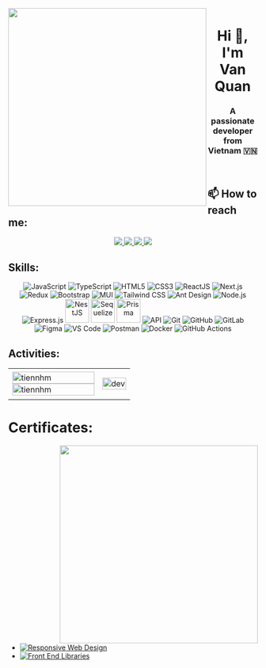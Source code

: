 <img align="left" width="400" src="https://github.githubassets.com/images/modules/profile/profile-first-repo.svg">
<h1 align="center">Hi 👋, I'm Van Quan</h1>
<p align="center">
  <h3 align="center">A passionate developer from Vietnam 🇻🇳 </h3>
</p>


<br />

## 📫 How to reach me:

<p align="center">
  <a href="https://www.linkedin.com/in/ngo-quan-807952233" target="_blank">
    <img src="https://img.icons8.com/fluent/48/000000/linkedin.png"/>
  </a>
  <a href="https://www.facebook.com/Vquan2509/" alt="Facebook">
    <img src="https://img.icons8.com/fluent/48/000000/facebook-new.png" target="_blank" />
  </a> 
  <a href="https://github.com/NVQuan25" alt="Github">
    <img src="https://img.icons8.com/fluent/48/000000/github.png"/>
  </a> 
  <a href="mailto:vquan.dev@gmail.com" alt="Email">
    <img src="https://img.icons8.com/fluent/48/000000/mailing.png"/>
  </a>
</p>

## Skills:
<p align="center">
  <!-- Languages -->
  <img src="https://img.icons8.com/color/48/000000/javascript--v1.png" alt="JavaScript" />
  <img src="https://img.icons8.com/color/48/000000/typescript.png" alt="TypeScript" />
  <img src="https://img.icons8.com/color/48/000000/html-5--v1.png" alt="HTML5" />
  <img src="https://img.icons8.com/color/48/000000/css3.png" alt="CSS3" />

  <!-- Frontend -->
  <img src="https://img.icons8.com/officel/48/react.png" alt="ReactJS" />
  <img src="https://img.icons8.com/color/48/000000/nextjs.png" alt="Next.js" />
  <img src="https://img.icons8.com/color/48/redux.png" alt="Redux" />
  <img src="https://img.icons8.com/color/48/bootstrap.png" alt="Bootstrap" />
  <img src="https://img.icons8.com/color/48/material-ui.png" alt="MUI" />
  <img src="https://img.icons8.com/color/48/tailwind_css.png" alt="Tailwind CSS" />
  <img src="https://camo.githubusercontent.com/f6bf5ee2b30310ad83a81212b9be69bdc2bb577f2ebe868ad89f8586b4721ffc/68747470733a2f2f67772e616c697061796f626a656374732e636f6d2f7a6f732f726d73706f7274616c2f4b4470677667754d704766716148506a6963524b2e737667" alt="Ant Design" />

  <!-- Backend -->
  <img src="https://img.icons8.com/color/48/nodejs.png" alt="Node.js" />
  <img src="https://img.icons8.com/ios-filled/50/express-js.png" alt="Express.js" />
  <img src="https://avatars.githubusercontent.com/u/59034516?s=200&v=4" width="48" height="48" alt="NestJS" />
  <img src="https://www.vectorlogo.zone/logos/sequelizejs/sequelizejs-icon.svg" alt="Sequelize" width="48" height="48"/>
  <img src="https://avatars.githubusercontent.com/u/17219288?s=200&v=4" width="48" height="48" alt="Prisma" />
  <img src="https://img.icons8.com/external-tal-revivo-color-tal-revivo/48/external-api-integration-flat-color-tal-revivo.png" alt="API" />

  <!-- Tools & DevOps -->
  <img src="https://img.icons8.com/color/48/000000/git.png" alt="Git" />
  <img src="https://img.icons8.com/ios-glyphs/48/github.png" alt="GitHub" />
  <img src="https://img.icons8.com/color/48/gitlab.png" alt="GitLab" />
  <img src="https://img.icons8.com/color/48/figma--v1.png" alt="Figma" />
  <img src="https://img.icons8.com/fluent/48/000000/visual-studio-code-2019.png" alt="VS Code" />
  <img src="https://img.icons8.com/dusk/48/postman-api.png" alt="Postman" />
  <img src="https://img.icons8.com/color/48/docker.png" alt="Docker" />
  <img src="https://img.icons8.com/external-tal-revivo-color-tal-revivo/48/external-github-actions-a-devops-software-development-practice-logo-color-tal-revivo.png" alt="GitHub Actions" />
</p>


## Activities:

<table style="width:100%;">
  <tr>
    <td>
      <img src="https://github-readme-stats.vercel.app/api/top-langs/?username=NVQuan25&bg_color=FFFFFF00&text_color=179fa3&layout=compact&hide=CSS&langs_count=10&custom_title=Top%20ngôn%20ngữ%20được%20dùng" alt="tiennhm" width="100%"/>
      <img src="https://github-readme-stats.vercel.app/api?username=NVQuan25&bg_color=FFFFFF00&text_color=179fa3&show_icons=true&count_private=true&include_all_commits=true&custom_title=Hoạt%20động%20trên%20Github" alt="tiennhm" width="100%"/>
    </td>
    <td>
      <p align="center"> 
        <img src="https://cdn.dribbble.com/users/1059583/screenshots/4171367/coding-freak.gif" alt="dev" width="100%"/>
      </p>
    </td>
  </tr>
</table>

# Certificates:

<img align="right" width="400" src="https://github.githubassets.com/images/modules/profile/profile-joined-github.svg">

- [![Responsive Web Design](https://img.shields.io/badge/freeCodeCamp-Responsive_Web_Design-0A0A23?logo=freeCodeCamp&logoColor=white)](https://www.freecodecamp.org/certification/QuanisCoding/responsive-web-design)
- [![Front End Libraries](https://img.shields.io/badge/freeCodeCamp-Front_End_Libraries-0A0A23?logo=freeCodeCamp&logoColor=white)](https://www.freecodecamp.org/certification/QuanisCoding/front-end-development-libraries)

